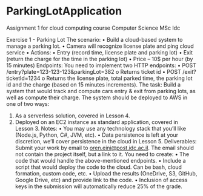 # ParkingLotApplication
Assignment 1 for cloud computing course Computer Science MSc Idc

Exercise 1 - Parking Lot
The scenario:
• Build a cloud-based system to manage a parking lot.
• Camera will recognize license plate and ping cloud service
• Actions:
• Entry (record time, license plate and parking lot)
• Exit (return the charge for the time in the parking lot)
• Price – 10$ per hour (by 15 minutes)
Endpoints:
You need to implement two HTTP endpoints:
• POST /entry?plate=123-123-123&parkingLot=382
o Returns ticket id
• POST /exit?ticketId=1234
o Returns the license plate, total parked time, the parking lot id and the charge (based on 15 minutes increments).
The task:
Build a system that would track and compute cars entry & exit from parking lots, as well as compute their charge. The system should be deployed to AWS in one of two ways:
1. As a serverless solution, covered in Lesson 4.
2. Deployed on an EC2 instance as standard application, covered in Lesson 3.
Notes:
• You may use any technology stack that you’ll like (Node.js, Python, C#, JVM, etc).
• Data persistence is left at your discretion, we’ll cover persistence in the cloud in Lesson 5.
Deliverables:
Submit your work by email to oren.eini@post.idc.ac.il. The email should not contain the project itself, but a link to it.
You need to create:
• The code that would handle the above-mentioned endpoints.
• Include a script that would deploy the code to the cloud. Can be bash, cloud formation, custom code, etc.
• Upload the results (OneDrive, S3, GitHub, Google Drive, etc) and provide link to the code.
• Inclusion of access keys in the submission will automatically reduce 25% of the grade.
